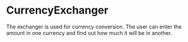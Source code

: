 # CurrencyExchanger

The exchanger is used for currency conversion. The user can enter the amount in one currency and find out how much it will be in another.
